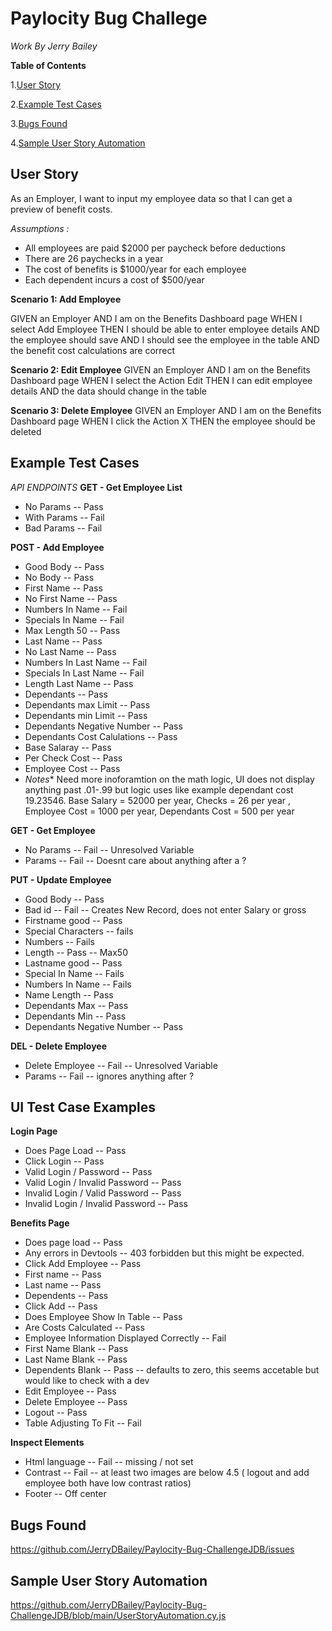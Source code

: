 # Paylocity Bug Challege
*Work By Jerry Bailey*

**Table of Contents**

1.[User Story](#user-story)

2.[Example Test Cases](#example-test-cases)

3.[Bugs Found](#bugs-found)

4.[Sample User Story Automation](#sample-user-story-automation)



## User Story

As an Employer, I want to input my employee data so that I can get a preview of benefit costs.

*Assumptions :*
- All employees are paid $2000 per paycheck before deductions
- There are 26 paychecks in a year
- The cost of benefits is $1000/year for each employee
- Each dependent incurs a cost of $500/year

**Scenario 1: Add Employee**

GIVEN an Employer 
AND I am on the Benefits Dashboard page 
WHEN I select Add Employee 
THEN I should be able to enter employee details 
AND the employee should save 
AND I should see the employee in the table 
AND the benefit cost calculations are correct

**Scenario 2: Edit Employee**
GIVEN an Employer 
AND I am on the Benefits Dashboard page 
WHEN I select the Action Edit 
THEN I can edit employee details 
AND the data should change in the table

**Scenario 3: Delete Employee**
GIVEN an Employer 
AND I am on the Benefits Dashboard page 
WHEN I click the Action X 
THEN the employee should be deleted

## Example Test Cases
 *API ENDPOINTS* 
**GET - Get Employee List**
- No Params -- Pass
- With Params -- Fail
- Bad Params -- Fail

**POST - Add Employee**
- Good Body -- Pass
- No Body -- Pass
- First Name -- Pass
- No First Name -- Pass
- Numbers In Name -- Fail
- Specials In Name -- Fail
- Max Length 50 -- Pass 
- Last Name -- Pass
- No Last Name -- Pass
- Numbers In Last Name -- Fail
- Specials In Last Name -- Fail
- Length Last Name -- Pass
- Dependants -- Pass
- Dependants max Limit -- Pass
- Dependants min Limit -- Pass
- Dependants Negative Number -- Pass
- Dependants Cost Calulations -- Pass
- Base Salaray -- Pass
- Per Check Cost -- Pass
- Employee Cost -- Pass
- *Notes** Need more inoforamtion on the math logic, UI does not display anything past .01-.99 but logic uses like example dependant cost 19.23546. Base Salary = 52000 per year, Checks = 26 per year , Employee Cost = 1000 per year, Dependants Cost = 500 per year

**GET - Get Employee**
- No Params -- Fail -- Unresolved Variable
- Params -- Fail -- Doesnt care about anything after a ?

**PUT - Update Employee**
- Good Body -- Pass
- Bad id -- Fail -- Creates New Record, does not enter Salary or gross
- Firstname good -- Pass
- Special Characters -- fails
- Numbers -- Fails
- Length -- Pass -- Max50
- Lastname good -- Pass
- Special In Name -- Fails
- Numbers In Name -- Fails
- Name Length -- Pass
- Dependants Max -- Pass
- Dependants Min -- Pass
- Dependants Negative Number -- Pass

**DEL - Delete Employee**
- Delete Employee -- Fail -- Unresolved Variable
- Params -- Fail -- ignores anything after ?

## UI Test Case Examples

**Login Page**
- Does Page Load -- Pass
- Click Login -- Pass
- Valid Login / Password -- Pass
- Valid Login / Invalid Password -- Pass
- Invalid Login / Valid Password -- Pass
- Invalid Login / Invalid Password -- Pass

**Benefits Page**
- Does page load -- Pass
- Any errors in Devtools -- 403 forbidden but this might be expected.
- Click Add Employee -- Pass
- First name -- Pass
- Last name -- Pass
- Dependents -- Pass
- Click Add -- Pass
- Does Employee Show In Table -- Pass
- Are Costs Calculated -- Pass
- Employee Information Displayed Correctly -- Fail
- First Name Blank -- Pass
- Last Name Blank -- Pass
- Dependents Blank -- Pass -- defaults to zero, this seems accetable but would like to check with a dev
- Edit Employee -- Pass
- Delete Employee -- Pass
- Logout -- Pass
- Table Adjusting To Fit -- Fail

**Inspect Elements**
- Html language -- Fail -- missing / not set
- Contrast -- Fail -- at least two images are below 4.5 ( logout and add employee both have low contrast ratios)
- Footer -- Off center


## Bugs Found
https://github.com/JerryDBailey/Paylocity-Bug-ChallengeJDB/issues

## Sample User Story Automation
https://github.com/JerryDBailey/Paylocity-Bug-ChallengeJDB/blob/main/UserStoryAutomation.cy.js

